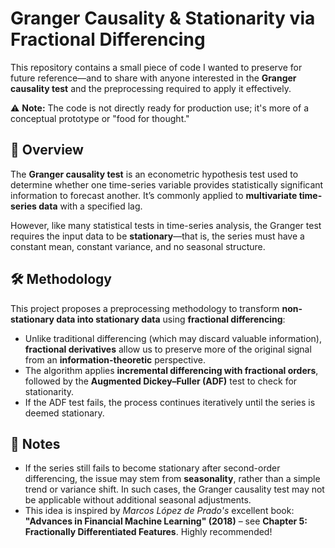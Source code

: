 # Granger Causality & Stationarity via Fractional Differencing

This repository contains a small piece of code I wanted to preserve for future reference—and to share with anyone interested in the **Granger causality test** and the preprocessing required to apply it effectively.

⚠️ **Note:** The code is not directly ready for production use; it's more of a conceptual prototype or "food for thought."

## 🧠 Overview

The **Granger causality test** is an econometric hypothesis test used to determine whether one time-series variable provides statistically significant information to forecast another. It’s commonly applied to **multivariate time-series data** with a specified lag.

However, like many statistical tests in time-series analysis, the Granger test requires the input data to be **stationary**—that is, the series must have a constant mean, constant variance, and no seasonal structure.

## 🛠️ Methodology

This project proposes a preprocessing methodology to transform **non-stationary data into stationary data** using **fractional differencing**:

* Unlike traditional differencing (which may discard valuable information), **fractional derivatives** allow us to preserve more of the original signal from an **information-theoretic** perspective.
* The algorithm applies **incremental differencing with fractional orders**, followed by the **Augmented Dickey–Fuller (ADF)** test to check for stationarity.
* If the ADF test fails, the process continues iteratively until the series is deemed stationary.

## 📌 Notes

* If the series still fails to become stationary after second-order differencing, the issue may stem from **seasonality**, rather than a simple trend or variance shift. In such cases, the Granger causality test may not be applicable without additional seasonal adjustments.
* This idea is inspired by *Marcos López de Prado's* excellent book:
  **"Advances in Financial Machine Learning" (2018)** – see **Chapter 5: Fractionally Differentiated Features**. Highly recommended!
